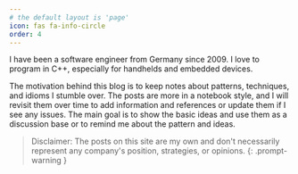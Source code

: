 ```yaml
---
# the default layout is 'page'
icon: fas fa-info-circle
order: 4
---
```


I have been a software engineer from Germany since 2009. I love to program in 
C++, especially for handhelds and embedded devices.

The motivation behind this blog is to keep notes about patterns, techniques, 
and idioms I stumble over. The posts are more in a notebook style, and I will 
revisit them over time to add information and references or update them if I 
see any issues. The main goal is to show the basic ideas and use them as a 
discussion base or to remind me about the pattern and ideas.

> Disclaimer: The posts on this site are my own and don't necessarily represent 
any company's position, strategies, or opinions.
{: .prompt-warning }
